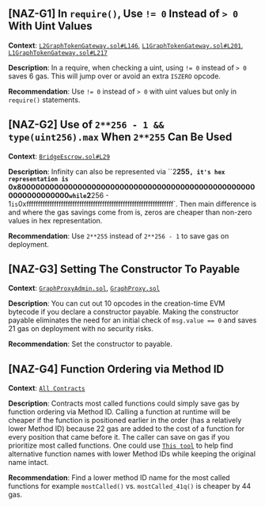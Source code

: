 ## [NAZ-G1] In `require()`, Use `!= 0` Instead of `> 0` With Uint Values
**Context**: [`L2GraphTokenGateway.sol#L146`](https://github.com/code-423n4/2022-10-thegraph/blob/main/contracts/l2/gateway/L2GraphTokenGateway.sol#L146), [`L1GraphTokenGateway.sol#L201`](https://github.com/code-423n4/2022-10-thegraph/blob/main/contracts/gateway/L1GraphTokenGateway.sol#L201), [`L1GraphTokenGateway.sol#L217`](https://github.com/code-423n4/2022-10-thegraph/blob/main/contracts/gateway/L1GraphTokenGateway.sol#L217)

**Description**:
In a require, when checking a uint, using `!= 0` instead of `> 0` saves 6 gas. This will jump over or avoid an extra `ISZERO` opcode.

**Recommendation**: 
Use `!= 0` instead of `> 0` with uint values but only in `require()` statements.


## [NAZ-G2] Use of `2**256 - 1 && type(uint256).max` When `2**255` Can Be Used
**Context**: [`BridgeEscrow.sol#L29`](https://github.com/code-423n4/2022-10-thegraph/blob/main/contracts/gateway/BridgeEscrow.sol#L29)

**Description**:
Infinity can also be represented via ``2**255`, it's hex representation is `0x8000000000000000000000000000000000000000000000000000000000000000` while `2**256 - 1` is `0xffffffffffffffffffffffffffffffffffffffffffffffffffffffffffffffff`. Then main difference is and where the gas savings come from is, zeros are cheaper than non-zero values in hex representation.

**Recommendation**: 
Use `2**255` instead of `2**256 - 1` to save gas on deployment.


## [NAZ-G3] Setting The Constructor To Payable
**Context**: [`GraphProxyAdmin.sol`](https://github.com/code-423n4/2022-10-thegraph/blob/main/contracts/upgrades/GraphProxyAdmin.sol), [`GraphProxy.sol`](https://github.com/code-423n4/2022-10-thegraph/blob/main/contracts/upgrades/GraphProxy.sol)

**Description**:
You can cut out 10 opcodes in the creation-time EVM bytecode if you declare a constructor payable. Making the constructor payable eliminates the need for an initial check of `msg.value == 0` and saves 21 gas on deployment with no security risks.

**Recommendation**: 
Set the constructor to payable.


## [NAZ-G4] Function Ordering via Method ID
**Context**: [`All Contracts`](https://github.com/code-423n4/2022-10-thegraph/tree/main/contracts)

**Description**:
Contracts most called functions could simply save gas by function ordering via Method ID. Calling a function at runtime will be cheaper if the function is positioned earlier in the order (has a relatively lower Method ID) because 22 gas are added to the cost of a function for every position that came before it. The caller can save on gas if you prioritize most called functions. One could use [`This tool`](https://emn178.github.io/solidity-optimize-name/) to help find alternative function names with lower Method IDs while keeping the original name intact.

**Recommendation**: 
Find a lower method ID name for the most called functions for example ```mostCalled()``` vs. ```mostCalled_41q()``` is cheaper by 44 gas.
